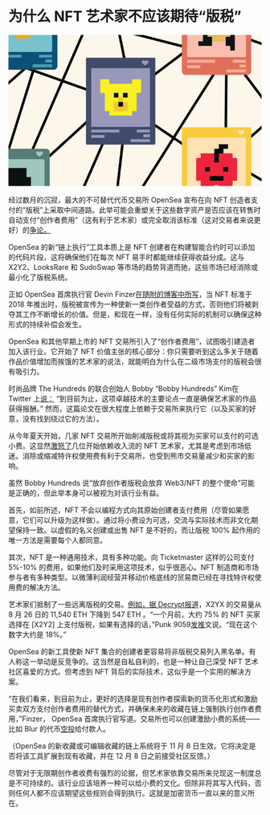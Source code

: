 # 为什么 NFT 艺术家不应该期待“版税”




![NFT](20.png)



经过数月的沉寂，最大的不可替代代币交易所 OpenSea 宣布在向 NFT 创造者支付的“版税”上采取中间道路。此举可能会重塑关于这些数字资产是否应该在转售时自动支付“创作者费用”（这有利于艺术家）或完全取消该标准（这对交易者来说更好）的[争论。](https://www.coindesk.com/web3/2022/11/04/retract-royalties-reduce-revenue-nft-creators-are-suffering-and-so-are-marketplaces/)

OpenSea 的新“链上执行”工具本质上是 NFT 创建者在构建智能合约时可以添加的代码片段，这将确保他们在每次 NFT 易手时都能继续获得收益分成。这与 X2Y2、LooksRare 和 SudoSwap 等市场的趋势背道而驰，这些市场已经消除或最小化了版税系统。

正如 OpenSea 首席执行官 Devin Finzer[在随附的博客中](https://future.com/nfts-thousand-true-fans/)[所写](https://opensea.io/blog/announcements/on-creator-fees/)，当 NFT 标准于 2018 年推出时，版税被宣传为一种使新一类创作者受益的方式，否则他们将被剥夺其工作不断增长的价值。但是，和现在一样，没有任何实际的机制可以确保这种形式的持续补偿会发生。

OpenSea 和其他早期上市的 NFT 交易所引入了“创作者费用”，试图吸引建造者加入该行业。它开始了 NFT 价值主张的核心部分：你只需要听到这么多关于随着作品价值增加而挨饿的艺术家的说法，就能明白为什么在二级市场支付的版税会很有吸引力。

时尚品牌 The Hundreds 的联合创始人 Bobby “Bobby Hundreds” Kim在 Twitter 上[说：](https://twitter.com/bobbyhundreds/status/1589308108295516160) “到目前为止，这项卓越技术的主要论点一直是确保艺术家的作品获得报酬。” 然而，这篇论文在很大程度上依赖于交易所来执行它（以及买家的好意，没有找到绕过它的方法）。

从今年夏天开始，几家 NFT 交易所开始削减版税或将其视为买家可以支付的可选小费。这显然[激怒了](https://thedefiant.io/looksrare-drops-royalty-fees)几位开始依赖收入流的 NFT 艺术家，尤其是考虑到市场低迷。消除或缩减特许权使用费有利于交易所，也受到熊市交易量减少和买家的影响。

虽然 Bobby Hundreds 说“放弃创作者版税会放弃 Web3/NFT 的整个使命”可能是正确的，但此举本身可以被视为对该行业有益。

首先，如前所述，NFT 不会以编程方式向其原始创建者支付费用（尽管如果愿意，它们可以升级为这样做）。通过将小费设为可选，交流与实际技术而非文化期望保持一致。以虚假的名义创建或出售 NFT 是不好的，而让版税 100% 起作用的唯一方法是需要每个人都同意。

其次，NFT 是一种通用技术，具有多种功能。向 Ticketmaster 这样的公司支付 5%-10% 的费用，如果他们及时采用这项技术，似乎很恶心。NFT 制造商和市场参与者有多种类型。以微薄利润经营并移动价格底线的贸易商已经在寻找特许权使用费的解决方法。

艺术家们抵制了一些远离版税的交易。[例如，据 Decrypt报道](https://decrypt.co/113698/opensea-breaks-silence-on-nft-royalties-but-creators-dont-like-what-they-hear)，X2YX 的交易量从 8 月 26 日的 11,540 ETH 下降到 547 ETH 。“一个月前，大约 75% 的 NFT 买家选择在 [X2Y2] 上支付版税，如果有选择的话，”Punk 9059[发推](https://twitter.com/punk9059/status/1586085941390635008)文说。“现在这个数字大约是 18%。”

OpenSea 的新工具使新 NFT 集合的创建者更容易将非版税交易列入黑名单。有人称这一举动是反竞争的。这当然是自私自利的，也是一种让自己深受 NFT 艺术社区喜爱的方式。但考虑到 NFT 背后的实际技术，这似乎是一个实用的解决方案。

“在我们看来，到目前为止，更好的选择是现有创作者探索新的货币化形式和激励买卖双方支付创作者费用的替代方式，并确保未来的收藏在链上强制执行创作者费用，”Finzer， OpenSea 首席执行官写道。交易所也可以创建激励小费的系统——比如 Blur 的代币[空投](https://dune.com/sealaunch/blur)给付款人。

（OpenSea 的新收藏或可编辑收藏的链上系统将于 11 月 8 日生效。它将决定是否将该工具扩展到现有收藏，并在 12 月 8 日之前接受社区反馈。）

尽管对于无限期创作者收费有强烈的论据，但艺术家依靠交易所来兑现这一制度总是不可持续的。该行业应该培养一种可以给小费的文化。但除非将其写入代码，否则任何人都不应该期望这些规则会得到执行。这就是加密货币一直以来的意义所在。
